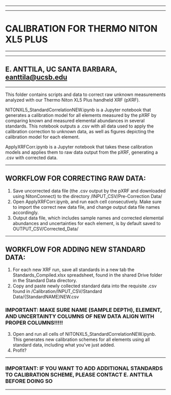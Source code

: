 * * *
* * *
# CALIBRATION FOR THERMO NITON XL5 PLUS
* * *
* * *
## E. ANTTILA, UC SANTA BARBARA, eanttila@ucsb.edu
* * *

This folder contains scripts and data to correct raw unknown measurements analyzed with our Thermo Niton XL5 Plus handheld XRF (pXRF).

NITONXL5_StandardCorrelationNEW.ipynb is a Jupyter notebook that generates a calibration model for all elements measured by the pXRF by comparing known and measured elemental abundances in several standards.
This notebook outputs a .csv with all data used to apply the calibration correction to unknown data, as well as figures depicting the calibration model for each element.

ApplyXRFCorr.ipynb is a Jupyter notebook that takes these calibration models and applies them to raw data output from the pXRF, generating a .csv with corrected data.

* * *
## WORKFLOW FOR CORRECTING RAW DATA:

1. Save uncorrected data file (the .csv output by the pXRF and downloaded using NitonConnect) to the directory /INPUT_CSV/Pre-Correction Data/
2. Open ApplyXRFCorr.ipynb, and run each cell consecutively. Make sure to import the correct new data file, and change output data file names accordingly.
3. Output data file, which includes sample names and corrected elemental abundances and uncertainties for each element, is by default saved to OUTPUT_CSV/Corrected_Data/

* * *
## WORKFLOW FOR ADDING NEW STANDARD DATA:

1. For each new XRF run, save all standards in a new tab the Standards_Compiled.xlsx spreadsheet, found in the shared Drive folder in the Standard Data directory.
2. Copy and paste newly collected standard data into the requisite .csv found in /Calibration/INPUT_CSV/Standard Data/{StandardNAME}NEW.csv
### IMPORTANT: MAKE SURE NAME (SAMPLE DEPTH), ELEMENT, AND UNCERTAINTY COLUMNS OF NEW DATA ALIGN WITH PROPER COLUMNS!!!!!
3. Open and run all cells of NITONXL5_StandardCorrelationNEW.ipynb. This generates new calibration schemes for all elements using all standard data, including what you've just added.
4. Profit?

* * *
### IMPORTANT: IF YOU WANT TO ADD ADDITIONAL STANDARDS TO CALIBRATION SCHEME, PLEASE CONTACT E. ANTTILA BEFORE DOING SO
* * *

